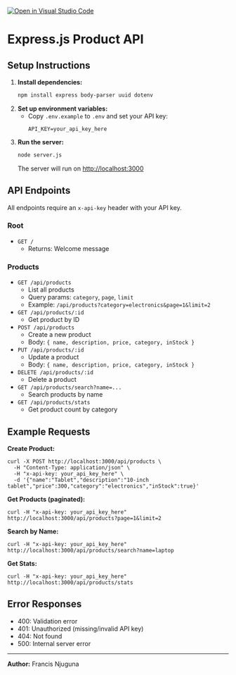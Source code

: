 [![Open in Visual Studio Code](https://classroom.github.com/assets/open-in-vscode-2e0aaae1b6195c2367325f4f02e2d04e9abb55f0b24a779b69b11b9e10269abc.svg)](https://classroom.github.com/online_ide?assignment_repo_id=19951371&assignment_repo_type=AssignmentRepo)
# Express.js Product API

## Setup Instructions

1. **Install dependencies:**
   ```bash
   npm install express body-parser uuid dotenv
   ```
2. **Set up environment variables:**
   - Copy `.env.example` to `.env` and set your API key:
     ```
     API_KEY=your_api_key_here
     ```
3. **Run the server:**
   ```bash
   node server.js
   ```
   The server will run on [http://localhost:3000](http://localhost:3000)

## API Endpoints

All endpoints require an `x-api-key` header with your API key.

### Root
- `GET /`
  - Returns: Welcome message

### Products
- `GET /api/products`
  - List all products
  - Query params: `category`, `page`, `limit`
  - Example: `/api/products?category=electronics&page=1&limit=2`
- `GET /api/products/:id`
  - Get product by ID
- `POST /api/products`
  - Create a new product
  - Body: `{ name, description, price, category, inStock }`
- `PUT /api/products/:id`
  - Update a product
  - Body: `{ name, description, price, category, inStock }`
- `DELETE /api/products/:id`
  - Delete a product
- `GET /api/products/search?name=...`
  - Search products by name
- `GET /api/products/stats`
  - Get product count by category

## Example Requests

**Create Product:**
```
curl -X POST http://localhost:3000/api/products \
  -H "Content-Type: application/json" \
  -H "x-api-key: your_api_key_here" \
  -d '{"name":"Tablet","description":"10-inch tablet","price":300,"category":"electronics","inStock":true}'
```

**Get Products (paginated):**
```
curl -H "x-api-key: your_api_key_here" http://localhost:3000/api/products?page=1&limit=2
```

**Search by Name:**
```
curl -H "x-api-key: your_api_key_here" http://localhost:3000/api/products/search?name=laptop
```

**Get Stats:**
```
curl -H "x-api-key: your_api_key_here" http://localhost:3000/api/products/stats
```

## Error Responses
- 400: Validation error
- 401: Unauthorized (missing/invalid API key)
- 404: Not found
- 500: Internal server error

---

**Author:** Francis Njuguna 